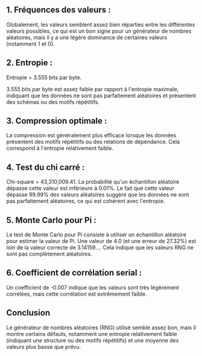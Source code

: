 ## 1. Fréquences des valeurs :

Globalement, les valeurs semblent assez bien réparties entre les différentes valeurs possibles, 
ce qui est un bon signe pour un générateur de nombres aléatoires, mais il y a une légère dominance de 
certaines valeurs (notamment 1 et 0).


## 2. Entropie :
Entropie = 3.555 bits par byte.

3.555 bits par byte est assez faible par rapport à l'entropie maximale, indiquant que les données ne sont pas 
parfaitement aléatoires et présentent des schémas ou des motifs répétitifs.

## 3. Compression optimale :

La compression est généralement plus efficace lorsque les données présentent des motifs répétitifs ou
des relations de dépendance. Cela correspond à l'entropie relativement faible.

## 4. Test du chi carré :
Chi-square = 43,310,009.41.
La probabilité qu'un échantillon aléatoire dépasse cette valeur est inférieure à 0.01%.
Le fait que cette valeur dépasse 99.99% des valeurs aléatoires suggère que les données ne sont pas parfaitement aléatoires,
ce qui est cohérent avec l'entropie.

## 5. Monte Carlo pour Pi :
Le test de Monte Carlo pour Pi consiste à utiliser un échantillon aléatoire pour estimer la valeur de Pi. 
Une valeur de 4.0 (et une erreur de 27.32%) est loin de la valeur correcte de 3.14159....
Cela indique que les valeurs RNG ne sont pas complètement aléatoires.

## 6. Coefficient de corrélation serial :
Un coefficient de -0.007 indique que les valeurs sont très légèrement corrélées, 
mais cette corrélation est extrêmement faible.

## Conclusion

Le générateur de nombres aléatoires (RNG) utilisé semble assez bon, mais il montre certains défauts, 
notamment une entropie relativement faible (indiquant une structure ou des motifs répétitifs) et une moyenne
des valeurs plus basse que prévu.
